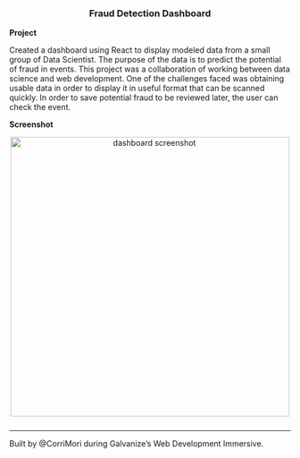 <h3 align="center">Fraud Detection Dashboard</h3>

**Project**

Created a dashboard using React to display modeled data from a small group of Data Scientist. The purpose of the data is to predict the potential of fraud in events. This project was a collaboration of working between data science and web development. One of the challenges faced was obtaining usable data in order to display it in useful format that can be scanned quickly. In order to save potential fraud to be reviewed later, the user can check the event.

**Screenshot**

<div align="center" style="margin-bottom: 25px"><img width='500px' alt="dashboard screenshot" src="fraudAlert.png"/></div>

<!-- deployed -->
<!-- <p align="center"><a href=""></a></p> -->

---

Built by @CorriMori during Galvanize’s Web Development Immersive.
